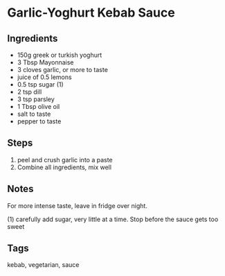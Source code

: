 # Garlic-Yoghurt Kebab Sauce 

## Ingredients 
 
* 150g greek or turkish yoghurt 
* 3 Tbsp Mayonnaise
* 3 cloves garlic, or more to taste
* juice of 0.5 lemons
* 0.5 tsp sugar (1)
* 2 tsp dill
* 3 tsp parsley 
* 1 Tbsp olive oil
* salt to taste
* pepper to taste

## Steps 

1. peel and crush garlic into a paste
2. Combine all ingredients, mix well
 
## Notes 

For more intense taste, leave in fridge over night.

(1) carefully add sugar, very little at a time. Stop before the sauce gets too sweet

## Tags 
kebab, vegetarian, sauce
